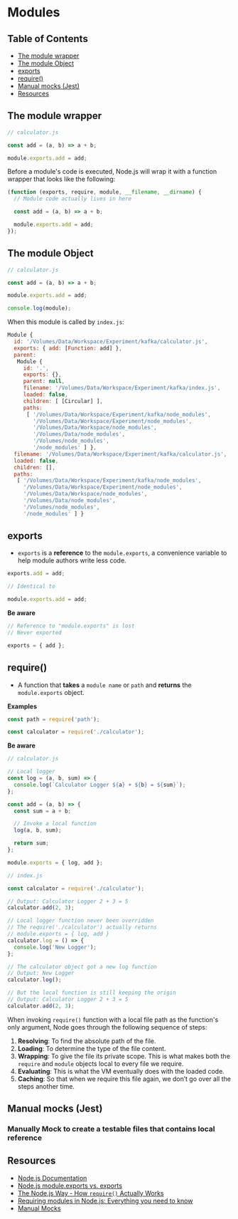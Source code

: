 # Modules

## Table of Contents

<!-- START doctoc generated TOC please keep comment here to allow auto update -->
<!-- DON'T EDIT THIS SECTION, INSTEAD RE-RUN doctoc TO UPDATE -->


- [The module wrapper](#the-module-wrapper)
- [The module Object](#the-module-object)
- [exports](#exports)
- [require()](#require)
- [Manual mocks (Jest)](#manual-mocks-jest)
- [Resources](#resources)

<!-- END doctoc generated TOC please keep comment here to allow auto update -->

## The module wrapper

```javascript
// calculator.js

const add = (a, b) => a + b;

module.exports.add = add;
```

Before a module's code is executed, Node.js will wrap it with a function wrapper that looks like the following:

```javascript
(function (exports, require, module, __filename, __dirname) {
  // Module code actually lives in here

  const add = (a, b) => a + b;

  module.exports.add = add;
});
```

## The module Object

```javascript
// calculator.js

const add = (a, b) => a + b;

module.exports.add = add;

console.log(module);
```

When this module is called by `index.js`:

```javascript
Module {
  id: '/Volumes/Data/Workspace/Experiment/kafka/calculator.js',
  exports: { add: [Function: add] },
  parent: 
   Module {
     id: '.',
     exports: {},
     parent: null,
     filename: '/Volumes/Data/Workspace/Experiment/kafka/index.js',
     loaded: false,
     children: [ [Circular] ],
     paths: 
      [ '/Volumes/Data/Workspace/Experiment/kafka/node_modules',
        '/Volumes/Data/Workspace/Experiment/node_modules',
        '/Volumes/Data/Workspace/node_modules',
        '/Volumes/Data/node_modules',
        '/Volumes/node_modules',
        '/node_modules' ] },
  filename: '/Volumes/Data/Workspace/Experiment/kafka/calculator.js',
  loaded: false,
  children: [],
  paths: 
   [ '/Volumes/Data/Workspace/Experiment/kafka/node_modules',
     '/Volumes/Data/Workspace/Experiment/node_modules',
     '/Volumes/Data/Workspace/node_modules',
     '/Volumes/Data/node_modules',
     '/Volumes/node_modules',
     '/node_modules' ] }
```

## exports

- `exports` is a **reference** to the `module.exports`, a convenience variable to help module authors write less code.

```javascript
exports.add = add;

// Identical to

module.exports.add = add;
```

**Be aware**

```javascript
// Reference to "module.exports" is lost
// Never exported

exports = { add };
```

## require()

- A function that **takes** a `module name` or `path` and **returns** the `module.exports` object.

**Examples**

```javascript
const path = require('path');

const calculator = require('./calculator');
```

**Be aware**

```javascript
// calculator.js

// Local logger
const log = (a, b, sum) => {
  console.log(`Calculator Logger ${a} + ${b} = ${sum}`);
};

const add = (a, b) => {
  const sum = a + b;

  // Invoke a local function
  log(a, b, sum);

  return sum;
};

module.exports = { log, add };
```

```javascript
// index.js

const calculator = require('./calculator');

// Output: Calculator Logger 2 + 3 = 5
calculator.add(2, 3);

// Local logger function never been overridden
// The require('./calculator') actually returns
// module.exports = { log, add }
calculator.log = () => {
  console.log('New Logger');
};

// The calculator object got a new log function
// Output: New Logger
calculator.log();

// But the local function is still keeping the origin
// Output: Calculator Logger 2 + 3 = 5
calculator.add(2, 3);
```

When invoking `require()` function with a local file path as the function's only argument, Node goes through the following sequence of steps:

1. **Resolving**: To find the absolute path of the file.
1. **Loading**: To determine the type of the file content.
1. **Wrapping**: To give the file its private scope. This is what makes both the `require` and `module` objects local to every file we require.
1. **Evaluating**: This is what the VM eventually does with the loaded code.
1. **Caching**: So that when we require this file again, we don’t go over all the steps another time.

## Manual mocks (Jest)

### Manually Mock to create a testable files that contains local reference

## Resources

- [Node.js Documentation](https://nodejs.org/api/modules.html)
- [Node.js module.exports vs. exports](https://medium.freecodecamp.org/node-js-module-exports-vs-exports-ec7e254d63ac)
- [The Node.js Way - How `require()` Actually Works](http://fredkschott.com/post/2014/06/require-and-the-module-system/)
- [Requiring modules in Node.js: Everything you need to know](https://medium.freecodecamp.org/requiring-modules-in-node-js-everything-you-need-to-know-e7fbd119be8)
- [Manual Mocks](https://facebook.github.io/jest/docs/en/manual-mocks.html)
